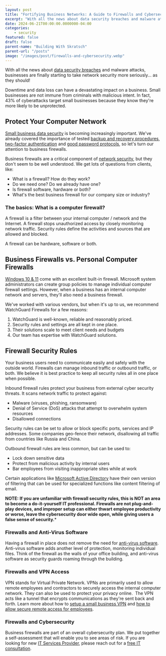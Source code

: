```yaml
---
layout: post
title: "Fortifying Business Networks: A Guide to Firewalls and Cybersecurity"
excerpt: "With all the news about data security breaches and malware attacks, businesses are finally starting to take network security more seriously... as they should!"
date: 2024-06-21T00:00:00.0000000-04:00
categories:
    - security
featured: false
draft: false
parent-name: "Building With Skratsch"
parent-url: "/posts"
image: "/images/post/firewalls-and-cybersecurity.webp"
---
```

With all the news about [data security
breaches](/security/prevent-data-security-breaches/index.html) and malware
attacks, businesses are finally starting to take network security more
seriously... as they should!

Downtime and data loss can have a devastating impact on a business.
Small businesses are not immune from criminals with malicious intent. In
fact, 43% of cyberattacks target small businesses because they know
they're more likely to be unprotected.

## Protect Your Computer Network

[Small business data security](/security/data-breach-prevention-essentials) is becoming increasingly important. We've already
covered the importance of tested [backup and recovery procedures](/business/disaster-recovery-planning-lessons/index.html),
[two-factor authentication](/business/benefits-of-two-factor-authentication) and
[good password protocols](/security/password-security-best-practices/index.html), so let's
turn our attention to business firewalls.

Business firewalls are a critical component of [network security](/it-services/network-management), but they
don't seem to be well understood. We get lots of questions from clients,
like:

-   What is a firewall? How do they work?
-   Do we need one? Do we already have one?
-   Is firewall software, hardware or both?
-   What's the best business firewall for our company size or industry?

### The basics: What is a computer firewall?

A firewall is a filter between your internal computer / network and the
Internet. A firewall stops unauthorized access by closely monitoring
network traffic. Security rules define the activities and sources that
are allowed and blocked.

A firewall can be hardware, software or both.

## Business Firewalls vs. Personal Computer Firewalls

[Windows 10 & 11](/it-services/microsoft-365) come
with an excellent built-in firewall. Microsoft system administrators can
create group policies to manage individual computer firewall settings.
However, when a business has an internal computer network and servers,
they'll also need a business firewall.

We've worked with various vendors, but when it's up to us, we recommend
WatchGuard Firewalls for a few reasons:

1.  WatchGuard is well-known, reliable and reasonably priced.
2.  Security rules and settings are all kept in one place.
3.  Their solutions scale to meet client needs and budgets
4.  Our team has expertise with WatchGuard solutions.

## Firewall Security Rules

Your business users need to communicate easily and safely with the
outside world. Firewalls can manage inbound traffic or outbound traffic,
or both. We believe it is best practice to keep all security rules all
in one place when possible.

Inbound firewall rules protect your business from external cyber
security threats. It scans network traffic to protect against:

-   Malware (viruses, phishing, ransomware)
-   Denial of Service (DoS) attacks that attempt to overwhelm system
    resources
-   Disallowed connections

Security rules can be set to allow or block specific ports, services and
IP addresses. Some companies geo-fence their network, disallowing all
traffic from countries like Russia and China.

Outbound firewall rules are less common, but can be used to:

-   Lock down sensitive data
-   Protect from malicious activity by internal users
-   Bar employees from visiting inappropriate sites while at work

Certain applications like [Microsoft Active Directory](https://azure.microsoft.com/en-us/services/active-directory/) have their own version of filtering that can
be used for specialized functions like content filtering of email.

**NOTE: If you are unfamiliar with firewall security rules, this is NOT
an area to become a do-it-yourself IT professional. Firewalls are not
plug-and-play devices, and improper setup can either thwart employee
productivity or worse, leave the cybersecurity door wide open, while
giving users a false sense of security.***

### Firewalls and Anti-Virus Software

Having a firewall in place does not remove the need for [anti-virus software](/security/phishing-prevention-best-practices). Anti-virus
software adds another level of protection, monitoring individual files.
Think of the firewall as the walls of your office building, and
anti-virus software as security guards roaming through the building.

### Firewalls and VPN Access

VPN stands for Virtual Private Network. VPNs are primarily used to allow
remote employees and contractors to securely access the internal
computer network. They can also be used to protect your privacy online. 
The VPN acts like a tunnel that encrypts communications as they're sent
back and forth. Learn more about how to [setup a small business VPN](/security/setup-small-business-vpn) and [how to allow secure remote access for employees](/security/setup-secure-remote-access-employees).

### Firewalls and Cybersecurity

Business firewalls are part of an overall cybersecurity plan. We put
together a self-assessment that will enable you to see areas of risk. If
you are looking for new [IT Services Provider](/it-services),
please reach out for a [free IT consultation](/contact).